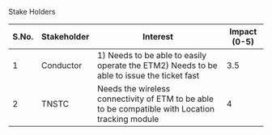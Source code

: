 Stake Holders

| S.No. | Stakeholder | Interest | Impact (0-5) |
| --- | --- | --- | --- |
| 1 | Conductor | 1) Needs to be able to easily operate the ETM2) Needs to be able to issue the ticket fast | 3.5 |
| 2 | TNSTC | Needs the wireless connectivity of ETM to be able to be compatible with Location tracking module | 4 |

